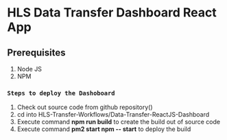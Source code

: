 # HLS Data Transfer Dashboard React App

## Prerequisites

1. Node JS
2. NPM


### `Steps to deploy the Dashoboard`

1. Check out source code from github repository()
2. cd into HLS-Transfer-Workflows/Data-Transfer-ReactJS-Dashboard
3. Execute command **npm run build** to create the build out of source code
4. Execute command **pm2 start npm -- start** to deploy the build
